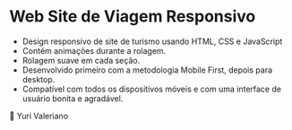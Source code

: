 # Web Site de Viagem Responsivo

- Design responsivo de site de turismo usando HTML, CSS e JavaScript
- Contém animações durante a rolagem.
- Rolagem suave em cada seção.
- Desenvolvido primeiro com a metodologia Mobile First, depois para desktop.
- Compatível com todos os dispositivos móveis e com uma interface de usuário bonita e agradável.

💙 Yuri Valeriano
